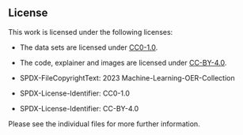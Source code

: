 <!--
SPDX-FileCopyrightText: 2023 Machine-Learning-OER-Collection
SPDX-License-Identifier: CC-BY-4.0
-->

## License

This work is licensed under the following licenses:
- The data sets are licensed under [CC0-1.0](/LICENSES/CC0-1.0.txt).
- The code, explainer and images are licensed under [CC-BY-4.0](/LICENSES/CC-BY-4.0.txt).

- SPDX-FileCopyrightText: 2023 Machine-Learning-OER-Collection
- SPDX-License-Identifier: CC0-1.0
- SPDX-License-Identifier: CC-BY-4.0

Please see the individual files for more further information.